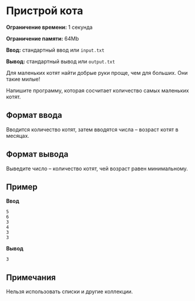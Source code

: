 # Пристрой кота

**Ограничение времени:** 1 секунда

**Ограничение памяти:** 64Mb

**Ввод:** стандартный ввод или `input.txt`

**Вывод:** стандартный вывод или `output.txt`

Для маленьких котят найти добрые руки проще, чем для больших. Они такие милые!

Напишите программу, которая сосчитает количество самых маленьких котят.

## Формат ввода

Вводится количество котят, затем вводятся числа – возраст котят в месяцах.

## Формат вывода

Выведите число – количество котят, чей возраст равен минимальному.

## Пример

**Ввод**
```
5
6
3
4
3
3
```

**Вывод**
```
3
```

## Примечания

Нельзя использовать списки и другие коллекции.